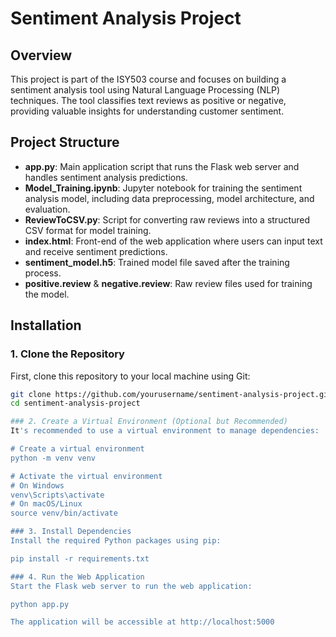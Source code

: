 # Sentiment Analysis Project

## Overview
This project is part of the ISY503 course and focuses on building a sentiment analysis tool using Natural Language Processing (NLP) techniques. The tool classifies text reviews as positive or negative, providing valuable insights for understanding customer sentiment.

## Project Structure
- **app.py**: Main application script that runs the Flask web server and handles sentiment analysis predictions.
- **Model_Training.ipynb**: Jupyter notebook for training the sentiment analysis model, including data preprocessing, model architecture, and evaluation.
- **ReviewToCSV.py**: Script for converting raw reviews into a structured CSV format for model training.
- **index.html**: Front-end of the web application where users can input text and receive sentiment predictions.
- **sentiment_model.h5**: Trained model file saved after the training process.
- **positive.review** & **negative.review**: Raw review files used for training the model.

## Installation

### 1. Clone the Repository
First, clone this repository to your local machine using Git:

```bash
git clone https://github.com/yourusername/sentiment-analysis-project.git
cd sentiment-analysis-project

### 2. Create a Virtual Environment (Optional but Recommended)
It's recommended to use a virtual environment to manage dependencies:

# Create a virtual environment
python -m venv venv

# Activate the virtual environment
# On Windows
venv\Scripts\activate
# On macOS/Linux
source venv/bin/activate

### 3. Install Dependencies
Install the required Python packages using pip:

pip install -r requirements.txt

### 4. Run the Web Application
Start the Flask web server to run the web application:

python app.py

The application will be accessible at http://localhost:5000
